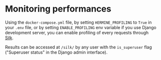 <!---  
SPDX-FileCopyrightText: Hermine team <hermine@inno3.fr> 
SPDX-License-Identifier: CC-BY-4.0
-->

# Monitoring performances

Using the `docker-compose.yml` file, by setting `HERMINE_PROFILING` to `True`
in your `.env` file, or by setting `ENABLE_PROFILING` env variable if you use
Django development server, you can enable profiling of every requests through
[Silk](https://github.com/jazzband/django-silk).

Results can be accessed at `/silk/` by any user with the `is_superuser` flag 
("Superuser status" in the Django admin interface).